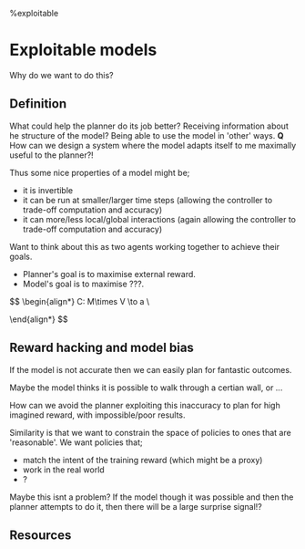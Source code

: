 %exploitable
# Exploitable models

Why do we want to do this?

## Definition

What could help the planner do its job better?
Receiving information about he structure of the model? Being able to use the model in 'other' ways.
__Q__ How can we design a system where the model adapts itself to me maximally useful to the planner?!

Thus some nice properties of a model might be;

- it is invertible
- it can be run at smaller/larger time steps (allowing the controller to trade-off computation and accuracy)
- it can more/less local/global interactions (again allowing the controller to trade-off computation and accuracy)


Want to think about this as two agents working together to achieve their goals.

- Planner's goal is to maximise external reward.
- Model's goal is to maximise ???.

$$
\begin{align*}
C: M\times V \to a \\

\end{align*}
$$

## Reward hacking and model bias

If the model is not accurate then we can easily plan for fantastic outcomes.

Maybe the model thinks it is possible to walk through a certian wall, or ...

How can we avoid the planner exploiting this inaccuracy to plan for high imagined reward, with impossible/poor results.  

Similarity is that we want to constrain the space of policies to ones that are 'reasonable'.
We want policies that;
- match the intent of the training reward (which might be a proxy)
- work in the real world
- ?

Maybe this isnt a problem? If the model though it was possible and then the planner attempts to do it, then there will be a large surprise signal!?

## Resources
